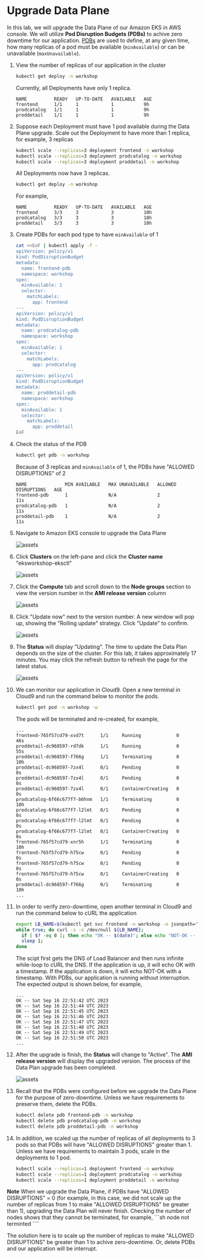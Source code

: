 # Upgrade Data Plane

In this lab, we will upgrade the Data Plane of our Amazon EKS in AWS console.
We will utilize **Pod Disruption Budgets (PDBs)** to achive zero downtime for our application.
[PDBs](https://kubernetes.io/docs/tasks/run-application/configure-pdb/) are used to define,
at any given time, how many replicas of a pod must be available (`minAvailable`) or can be unavailable (`maxUnavailable`).

1. View the number of replicas of our application in the cluster
   ```sh
   kubectl get deploy -n workshop
   ```

   Currently, all Deployments have only 1 replica.
   ```
   NAME          READY   UP-TO-DATE   AVAILABLE   AGE
   frontend      1/1     1            1           9h
   prodcatalog   1/1     1            1           9h
   proddetail    1/1     1            1           9h
   ```

2. Suppose each Deployment must have 1 pod available during the Data Plane upgrade.
Scale out the Deployment to have more than 1 replica, for example, 3 replicas
   ```sh
   kubectl scale --replicas=3 deployment frontend -n workshop
   kubectl scale --replicas=3 deployment prodcatalog -n workshop
   kubectl scale --replicas=3 deployment proddetail -n workshop
   ```

   All Deployments now have 3 replicas.
   ```sh
   kubectl get deploy -n workshop
   ```

   For example,
   ```
   NAME          READY   UP-TO-DATE   AVAILABLE   AGE
   frontend      3/3     3            3           10h
   prodcatalog   3/3     3            3           10h
   proddetail    3/3     3            3           10h
   ```
   
3. Create PDBs for each pod type to have `minAvailable` of 1
   ```sh
   cat <<EoF | kubectl apply -f -
   apiVersion: policy/v1
   kind: PodDisruptionBudget
   metadata:
     name: frontend-pdb
     namespace: workshop
   spec:
     minAvailable: 1
     selector:
       matchLabels:
         app: frontend
   ---
   apiVersion: policy/v1
   kind: PodDisruptionBudget
   metadata:
     name: prodcatalog-pdb
     namespace: workshop
   spec:
     minAvailable: 1
     selector:
       matchLabels:
         app: prodcatalog
   ---
   apiVersion: policy/v1
   kind: PodDisruptionBudget
   metadata:
     name: proddetail-pdb
     namespace: workshop
   spec:
     minAvailable: 1
     selector:
       matchLabels:
         app: proddetail
   EoF
   ```

4. Check the status of the PDB
   ```sh
   kubectl get pdb -n workshop
   ```

   Because of 3 replicas and `minAvailable` of 1, the PDBs have "ALLOWED DISRUPTIONS" of 2
   ```
   NAME              MIN AVAILABLE   MAX UNAVAILABLE   ALLOWED DISRUPTIONS   AGE
   frontend-pdb      1               N/A               2                     11s
   prodcatalog-pdb   1               N/A               2                     11s
   proddetail-pdb    1               N/A               2                     11s
   ```

5. Navigate to Amazon EKS console to upgrade the Data Plane 

   ![assets](/assets/cp-1-eks-console.jpg)

6. Click **Clusters** on the left-pane and click the **Cluster name** "eksworkshop-eksctl"

   ![assets](/assets/dp-2-view-cluster.jpg)

7. Click the **Compute** tab and scroll down to the **Node groups** section
to view the version number in the **AMI release version** column

   ![assets](/assets/dp-3-compute-tab.jpg)

8. Click "Update now" next to the version number. A new window will pop up, showing the "Rolling update" strategy. Click "Update" to confirm.

   ![assets](/assets/dp-4-update-confirm.jpg)

9. The **Status** will display "Updating". The time to update the Data Plan depends on the size of the cluster. For this lab, it takes approximately 17 minutes. You may click the refresh button to refresh the page for the latest status. 

   ![assets](/assets/dp-5-during-update.jpg)

10. We can monitor our application in Cloud9. Open a new terminal in Cloud9 and run the command below to monitor the pods.
    ```sh
    kubectl get pod -n workshop -w
    ```

    The pods will be terminated and re-created, for example,
    ```
    ...
    frontend-765f57cd79-xvd7t      1/1     Running             0          46s
    proddetail-dc968597-rd7dk      1/1     Running             0          55s
    proddetail-dc968597-f766g      1/1     Terminating         0          10h
    proddetail-dc968597-7zx4l      0/1     Pending             0          0s
    proddetail-dc968597-7zx4l      0/1     Pending             0          0s
    proddetail-dc968597-7zx4l      0/1     ContainerCreating   0          0s
    prodcatalog-6f66c677f7-b6hnm   1/1     Terminating         0          10h
    prodcatalog-6f66c677f7-l2lmt   0/1     Pending             0          0s
    prodcatalog-6f66c677f7-l2lmt   0/1     Pending             0          0s
    prodcatalog-6f66c677f7-l2lmt   0/1     ContainerCreating   0          0s
    frontend-765f57cd79-xnr5h      1/1     Terminating         0          10h
    frontend-765f57cd79-h75cw      0/1     Pending             0          0s
    frontend-765f57cd79-h75cw      0/1     Pending             0          0s
    frontend-765f57cd79-h75cw      0/1     ContainerCreating   0          0s
    proddetail-dc968597-f766g      0/1     Terminating         0          10h
    ...
    ```

11. In order to verify zero-downtime, open another terminal in Cloud9 and run the command below to cURL the application
    ```sh
    export LB_NAME=$(kubectl get svc frontend -n workshop -o jsonpath="{.status.loadBalancer.ingress[*].hostname}");
    while true; do curl -s -o /dev/null ${LB_NAME};
      if [ $? -eq 0 ]; then echo "OK -- $(date)"; else echo "NOT-OK -- $(date)"; fi
      sleep 1;
    done
    ```

    The scipt first gets the DNS of Load Balancer and then runs infinite while-loop to cURL the DNS. If the application is up, it will echo OK with a timestamp.  If the application is down, it will echo NOT-OK with a timestamp.  With PDBs, our application is running without interruption. The expected output is shown below, for example,
    ```
    ...
    OK -- Sat Sep 16 22:51:42 UTC 2023
    OK -- Sat Sep 16 22:51:44 UTC 2023
    OK -- Sat Sep 16 22:51:45 UTC 2023
    OK -- Sat Sep 16 22:51:46 UTC 2023
    OK -- Sat Sep 16 22:51:47 UTC 2023
    OK -- Sat Sep 16 22:51:48 UTC 2023
    OK -- Sat Sep 16 22:51:49 UTC 2023
    OK -- Sat Sep 16 22:51:50 UTC 2023
    ...
    ```

12. After the upgrade is finish, the **Status** will change to "Active". The **AMI release version** will display the upgraded version. The process of the Data Plan upgrade has been completed.

    ![assets](/assets/dp-6-update-complete.jpg)

13. Recall that the PDBs were configured before we upgrade the Data Plane for the purpose of zero-downtime. Unless we have requirements to preserve them, delete the PDBs.
    ```sh
    kubectl delete pdb frontend-pdb -n workshop
    kubectl delete pdb prodcatalog-pdb -n workshop
    kubectl delete pdb proddetail-pdb -n workshop
    ````

14. In addition, we scaled up the number of replicas of all deployments to 3 pods so that PDBs will have "ALLOWED DISRUPTIONS" greater than 1. Unless we have requirements to maintain 3 pods, scale in the deployments to 1 pod.
    ```sh    
    kubectl scale --replicas=1 deployment frontend -n workshop
    kubectl scale --replicas=1 deployment prodcatalog -n workshop
    kubectl scale --replicas=1 deployment proddetail -n workshop
    ```

**Note** When we upgrade the Data Plane, if PDBs have "ALLOWED DISRUPTIONS" = 0 (for example, in this case, we did not scale up the number of replicas from 1 to make "ALLOWED DISRUPTIONS" be greater than 1), upgrading the Data Plan will never finish. Checking the number of nodes shows that they cannot be terminated, for example, 
    ```sh
    node not terminted
    ````

The solution here is to scale up the number of replicas to make "ALLOWED DISRUPTIONS" be greater than 1 to achive zero-downtime.  Or, delete PDBs and our application will be interrupt.
   
